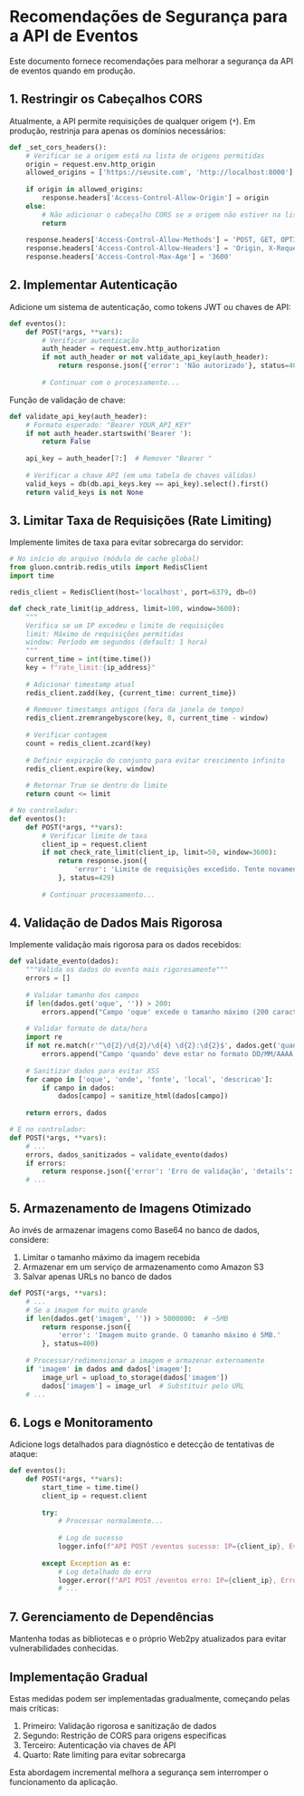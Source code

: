 # Recomendações de Segurança para a API de Eventos

Este documento fornece recomendações para melhorar a segurança da API de eventos quando em produção.

## 1. Restringir os Cabeçalhos CORS

Atualmente, a API permite requisições de qualquer origem (`*`). Em produção, restrinja para apenas os domínios necessários:

```python
def _set_cors_headers():
    # Verificar se a origem está na lista de origens permitidas
    origin = request.env.http_origin
    allowed_origins = ['https://seusite.com', 'http://localhost:8000']
    
    if origin in allowed_origins:
        response.headers['Access-Control-Allow-Origin'] = origin
    else:
        # Não adicionar o cabeçalho CORS se a origem não estiver na lista
        return
        
    response.headers['Access-Control-Allow-Methods'] = 'POST, GET, OPTIONS'
    response.headers['Access-Control-Allow-Headers'] = 'Origin, X-Requested-With, Content-Type, Accept, Authorization'
    response.headers['Access-Control-Max-Age'] = '3600'
```

## 2. Implementar Autenticação

Adicione um sistema de autenticação, como tokens JWT ou chaves de API:

```python
def eventos():
    def POST(*args, **vars):
        # Verificar autenticação
        auth_header = request.env.http_authorization
        if not auth_header or not validate_api_key(auth_header):
            return response.json({'error': 'Não autorizado'}, status=401)
        
        # Continuar com o processamento...
```

Função de validação de chave:

```python
def validate_api_key(auth_header):
    # Formato esperado: "Bearer YOUR_API_KEY"
    if not auth_header.startswith('Bearer '):
        return False
    
    api_key = auth_header[7:]  # Remover "Bearer "
    
    # Verificar a chave API (em uma tabela de chaves válidas)
    valid_keys = db(db.api_keys.key == api_key).select().first()
    return valid_keys is not None
```

## 3. Limitar Taxa de Requisições (Rate Limiting)

Implemente limites de taxa para evitar sobrecarga do servidor:

```python
# No início do arquivo (módulo de cache global)
from gluon.contrib.redis_utils import RedisClient
import time

redis_client = RedisClient(host='localhost', port=6379, db=0)

def check_rate_limit(ip_address, limit=100, window=3600):
    """
    Verifica se um IP excedeu o limite de requisições
    limit: Máximo de requisições permitidas
    window: Período em segundos (default: 1 hora)
    """
    current_time = int(time.time())
    key = f"rate_limit:{ip_address}"
    
    # Adicionar timestamp atual
    redis_client.zadd(key, {current_time: current_time})
    
    # Remover timestamps antigos (fora da janela de tempo)
    redis_client.zremrangebyscore(key, 0, current_time - window)
    
    # Verificar contagem
    count = redis_client.zcard(key)
    
    # Definir expiração do conjunto para evitar crescimento infinito
    redis_client.expire(key, window)
    
    # Retornar True se dentro do limite
    return count <= limit

# No controlador:
def eventos():
    def POST(*args, **vars):
        # Verificar limite de taxa
        client_ip = request.client
        if not check_rate_limit(client_ip, limit=50, window=3600):
            return response.json({
                'error': 'Limite de requisições excedido. Tente novamente mais tarde.'
            }, status=429)
        
        # Continuar processamento...
```

## 4. Validação de Dados Mais Rigorosa

Implemente validação mais rigorosa para os dados recebidos:

```python
def validate_evento(dados):
    """Valida os dados do evento mais rigorosamente"""
    errors = []
    
    # Validar tamanho dos campos
    if len(dados.get('oque', '')) > 200:
        errors.append("Campo 'oque' excede o tamanho máximo (200 caracteres)")
        
    # Validar formato de data/hora
    import re
    if not re.match(r'^\d{2}/\d{2}/\d{4} \d{2}:\d{2}$', dados.get('quando', '')):
        errors.append("Campo 'quando' deve estar no formato DD/MM/AAAA HH:MM")
    
    # Sanitizar dados para evitar XSS
    for campo in ['oque', 'onde', 'fonte', 'local', 'descricao']:
        if campo in dados:
            dados[campo] = sanitize_html(dados[campo])
    
    return errors, dados

# E no controlador:
def POST(*args, **vars):
    # ...
    errors, dados_sanitizados = validate_evento(dados)
    if errors:
        return response.json({'error': 'Erro de validação', 'details': errors}, status=400)
    # ...
```

## 5. Armazenamento de Imagens Otimizado

Ao invés de armazenar imagens como Base64 no banco de dados, considere:

1. Limitar o tamanho máximo da imagem recebida
2. Armazenar em um serviço de armazenamento como Amazon S3
3. Salvar apenas URLs no banco de dados

```python
def POST(*args, **vars):
    # ...
    # Se a imagem for muito grande
    if len(dados.get('imagem', '')) > 5000000:  # ~5MB
        return response.json({
            'error': 'Imagem muito grande. O tamanho máximo é 5MB.'
        }, status=400)
    
    # Processar/redimensionar a imagem e armazenar externamente
    if 'imagem' in dados and dados['imagem']:
        image_url = upload_to_storage(dados['imagem'])
        dados['imagem'] = image_url  # Substituir pelo URL
    # ...
```

## 6. Logs e Monitoramento

Adicione logs detalhados para diagnóstico e detecção de tentativas de ataque:

```python
def eventos():
    def POST(*args, **vars):
        start_time = time.time()
        client_ip = request.client
        
        try:
            # Processar normalmente...
            
            # Log de sucesso
            logger.info(f"API POST /eventos sucesso: IP={client_ip}, Evento='{dados['oque']}', Tempo={time.time()-start_time:.2f}s")
            
        except Exception as e:
            # Log detalhado do erro
            logger.error(f"API POST /eventos erro: IP={client_ip}, Erro={str(e)}, Tempo={time.time()-start_time:.2f}s")
            # ...
```

## 7. Gerenciamento de Dependências

Mantenha todas as bibliotecas e o próprio Web2py atualizados para evitar vulnerabilidades conhecidas.

## Implementação Gradual

Estas medidas podem ser implementadas gradualmente, começando pelas mais críticas:

1. Primeiro: Validação rigorosa e sanitização de dados
2. Segundo: Restrição de CORS para origens específicas
3. Terceiro: Autenticação via chaves de API
4. Quarto: Rate limiting para evitar sobrecarga

Esta abordagem incremental melhora a segurança sem interromper o funcionamento da aplicação.
